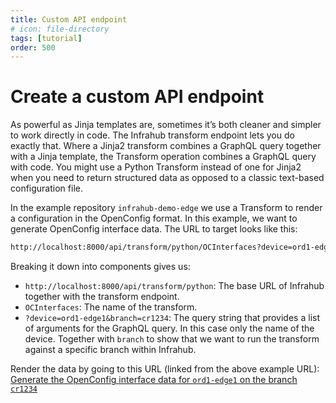 ```yaml
---
title: Custom API endpoint
# icon: file-directory
tags: [tutorial]
order: 500
---
```


# Create a custom API endpoint

As powerful as Jinja templates are, sometimes it’s both cleaner and simpler to work directly in code. The Infrahub transform endpoint lets you do exactly that. Where a Jinja2 transform combines a GraphQL query together with a Jinja template, the Transform operation combines a GraphQL query with code. You might use a Python Transform instead of one for Jinja2 when you need to return structured data as opposed to a classic text-based configuration file.

In the example repository `infrahub-demo-edge` we use a Transform to render a configuration in the OpenConfig format. In this example, we want to generate OpenConfig interface data. The URL to target looks like this:

```txt
http://localhost:8000/api/transform/python/OCInterfaces?device=ord1-edge1&branch=cr1234
```

Breaking it down into components gives us:

- `http://localhost:8000/api/transform/python`: The base URL of Infrahub together with the transform endpoint.
- `OCInterfaces`: The name of the transform.
- `?device=ord1-edge1&branch=cr1234`: The query string that provides a list of arguments for the GraphQL query. In this case only the name of the device. Together with `branch` to show that we want to run the transform against a specific branch within Infrahub.

Render the data by going to this URL (linked from the above example URL): [Generate the OpenConfig interface data for `ord1-edge1` on the branch `cr1234`](http://localhost:8000/api/transform/python/OCInterfaces?device=ord1-edge1&branch=cr1234)
